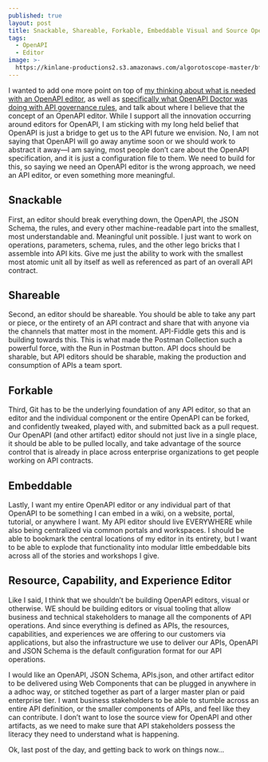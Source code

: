 ```yaml
---
published: true
layout: post
title: Snackable, Shareable, Forkable, Embeddable Visual and Source OpenAPI Editor
tags:
  - OpenAPI
  - Editor
image: >-
  https://kinlane-productions2.s3.amazonaws.com/algorotoscope-master/bf-skinner-funnel-cake.jpeg
---
```

I wanted to add one more point on top of [my thinking about what is needed with an OpenAPI editor](https://apievangelist.com/2024/11/13/investing-in-the-future-of-the-visual-openapi-editor/), as well as [specifically what OpenAPI Doctor was doing with API governance rules](https://apievangelist.com/2024/11/13/innovation-at-the-intersection-of-openapi-editor-and-governance-rules-with-openapi-doctor/), and talk about where I believe that the concept of an OpenAPI editor. While I support all the innovation occurring around editors for OpenAPI, I am sticking with my long held belief that OpenAPI is just a bridge to get us to the API future we envision. No, I am not saying that OpenAPI will go away anytime soon or we should work to abstract it away—I am saying, most people don’t care about the OpenAPI specification, and it is just a configuration file to them. We need to build for this, so saying we need an OpenAPI editor is the wrong approach, we need an API editor, or even something more meaningful.

## Snackable
First, an editor should break everything down, the OpenAPI, the JSON Schema, the rules, and every other machine-readable part into the smallest, most understandable and. Meaningful unit possible. I just want to work on operations, parameters, schema, rules, and the other lego bricks that I assemble into API kits. Give me just the ability to work with the smallest most atomic unit all by itself as well as referenced as part of an overall API contract.

## Shareable
Second, an editor should be shareable. You should be able to take any part or piece, or the entirety of an API contract and share that with anyone via the channels that matter most in the moment. API-Fiddle gets this and is building towards this. This is what made the Postman Collection such a powerful force, with the Run in Postman button. API docs should be sharable, but API editors should be sharable, making the production and consumption of APIs a team sport.

## Forkable
Third, Git has to be the underlying foundation of any API editor, so that an editor and the individual component or the entire OpenAPI can be forked, and confidently tweaked, played with, and submitted back as a pull request. Our OpenAPI (and other artifact) editor should not just live in a single place, it should be able to be pulled locally, and take advantage of the source control that is already in place across enterprise organizations to get people working on API contracts.

## Embeddable
Lastly, I want my entire OpenAPI editor or any individual part of that OpenAPI to be something I can embed in a wiki, on a website, portal, tutorial, or anywhere I want. My API editor should live EVERYWHERE while also being centralized via common portals and workspaces. I should be able to bookmark the central locations of my editor in its entirety, but I want to be able to explode that functionality into modular little embeddable bits across all of the stories and workshops I give.

## Resource, Capability, and Experience Editor
Like I said, I think that we shouldn’t be building OpenAPI editors, visual or otherwise. WE should be building editors or visual tooling that allow business and technical stakeholders to manage all the components of API operations. And since everything is defined as APIs, the resources, capabilities, and experiences we are offering to our customers via applications, but also the infrastructure we use to deliver our APIs, OpenAPI and JSON Schema is the default configuration format for our API operations.

I would like an OpenAPI, JSON Schema, APIs.json, and other artifact editor to be delivered using Web Components that can be plugged in anywhere in a adhoc way, or stitched together as part of a larger master plan or paid enterprise tier. I want business stakeholders to be able to stumble across an entire API definition, or the smaller components of APIs, and feel like they can contribute. I don’t want to lose the source view for OpenAPI and other artifacts, as we need to make sure that API stakeholders possess the literacy they need to understand what is happening. 

Ok, last post of the day, and getting back to work on things now...